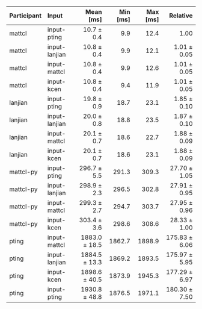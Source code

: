 | Participant | Input | Mean [ms] | Min [ms] | Max [ms] | Relative |
|:---|:---|---:|---:|---:|---:|
| mattcl | input-pting | 10.7 ± 0.4 | 9.9 | 12.4 | 1.00 |
| mattcl | input-lanjian | 10.8 ± 0.4 | 9.9 | 12.1 | 1.01 ± 0.05 |
| mattcl | input-mattcl | 10.8 ± 0.4 | 9.9 | 12.6 | 1.01 ± 0.05 |
| mattcl | input-kcen | 10.8 ± 0.4 | 9.4 | 11.9 | 1.01 ± 0.05 |
| lanjian | input-pting | 19.8 ± 0.9 | 18.7 | 23.1 | 1.85 ± 0.10 |
| lanjian | input-lanjian | 20.0 ± 0.8 | 18.8 | 23.5 | 1.87 ± 0.10 |
| lanjian | input-mattcl | 20.1 ± 0.7 | 18.6 | 22.7 | 1.88 ± 0.09 |
| lanjian | input-kcen | 20.1 ± 0.7 | 18.6 | 23.1 | 1.88 ± 0.09 |
| mattcl-py | input-pting | 296.7 ± 5.5 | 291.3 | 309.3 | 27.70 ± 1.05 |
| mattcl-py | input-lanjian | 298.9 ± 2.3 | 296.5 | 302.8 | 27.91 ± 0.95 |
| mattcl-py | input-mattcl | 299.3 ± 2.7 | 294.7 | 303.7 | 27.95 ± 0.96 |
| mattcl-py | input-kcen | 303.4 ± 3.6 | 298.6 | 308.6 | 28.33 ± 1.00 |
| pting | input-mattcl | 1883.0 ± 18.5 | 1862.7 | 1898.9 | 175.83 ± 6.06 |
| pting | input-lanjian | 1884.5 ± 13.3 | 1869.2 | 1893.5 | 175.97 ± 5.95 |
| pting | input-kcen | 1898.6 ± 40.5 | 1873.9 | 1945.3 | 177.29 ± 6.97 |
| pting | input-pting | 1930.8 ± 48.8 | 1876.5 | 1971.1 | 180.30 ± 7.50 |
